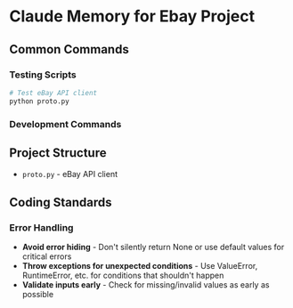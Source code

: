 # Claude Memory for Ebay Project

## Common Commands

### Testing Scripts
```bash
# Test eBay API client
python proto.py
```

### Development Commands

## Project Structure
- `proto.py` - eBay API client

## Coding Standards

### Error Handling
- **Avoid error hiding** - Don't silently return None or use default values for critical errors
- **Throw exceptions for unexpected conditions** - Use ValueError, RuntimeError, etc. for conditions that shouldn't happen
- **Validate inputs early** - Check for missing/invalid values as early as possible

